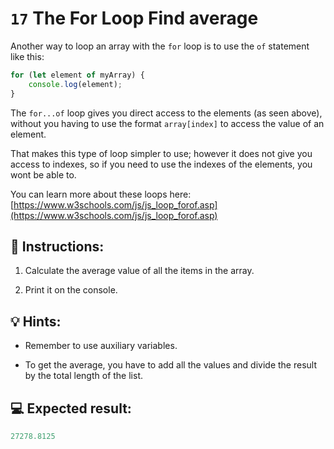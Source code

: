 # `17` The For Loop Find average

Another way to loop an array with the `for` loop is to use the `of` statement like this:

```js
for (let element of myArray) {
    console.log(element);
}
```

The `for...of` loop gives you direct access to the elements (as seen above), without you having to use the format `array[index]` to access the value of an element. 

That makes this type of loop simpler to use; however it does not give you access to indexes, so if you need to use the indexes of the elements, you wont be able to. 

You can learn more about these loops here:
[https://www.w3schools.com/js/js_loop_forof.asp](https://www.w3schools.com/js/js_loop_forof.asp)

## 📝 Instructions:

1. Calculate the average value of all the items in the array.

2. Print it on the console.

## 💡 Hints:

+ Remember to use auxiliary variables.

+ To get the average, you have to add all the values and divide the result by the total length of the list.

## 💻 Expected result:

```js
27278.8125
```


